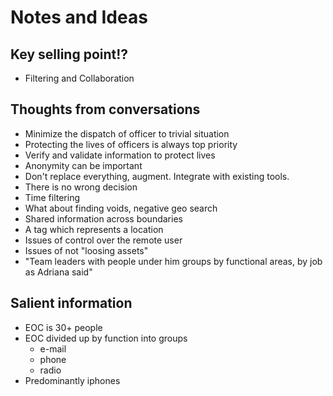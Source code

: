 # Notes and Ideas

## Key selling point!?

* Filtering and Collaboration

## Thoughts from conversations

* Minimize the dispatch of officer to trivial situation
* Protecting the lives of officers is always top priority
* Verify and validate information to protect lives
* Anonymity can be important
* Don't replace everything, augment. Integrate with existing tools.
* There is no wrong decision
* Time filtering
* What about finding voids, negative geo search
* Shared information across boundaries
* A tag which represents a location
* Issues of control over the remote user
* Issues of not "loosing assets"
* "Team leaders with people under him groups by functional areas, by job as Adriana said"

## Salient information

* EOC is 30+ people
* EOC divided up by function into groups
	* e-mail
	* phone
	* radio
* Predominantly iphones